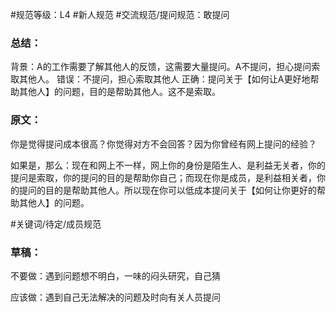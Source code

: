 #规范等级：L4 
#新人规范
#交流规范/提问规范：敢提问
### 总结：
背景：A的工作需要了解其他人的反馈，这需要大量提问。A不提问，担心提问索取其他人。
错误：不提问，担心索取其他人
正确：提问关于【如何让A更好地帮助其他人】的问题，目的是帮助其他人。这不是索取。

### 原文：
你是觉得提问成本很高？你觉得对方不会回答？因为你曾经有网上提问的经验？

如果是，那么：现在和网上不一样，网上你的身份是陌生人、是利益无关者，你的提问是索取，你的提问的目的是帮助你自己；而现在你是成员，是利益相关者，你的提问的目的是帮助其他人。所以现在你可以低成本提问关于【如何让你更好的帮助其他人】的问题。

#关键词/待定/成员规范

### 草稿：
不要做：遇到问题想不明白，一味的闷头研究，自己猜


应该做：遇到自己无法解决的问题及时向有关人员提问